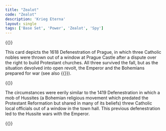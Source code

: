 ```yaml
---
title: "Zealot"
code: "Zealot"
description: 'Krieg Eterna'
layout: single
tags: ['Base Set', 'Power', 'Zealot', 'Spy']
---
```

{{<card-detail-page title="Zealot" artwork="The Defenestration by Václav Brožík (1890)" >}}
<p>
    This card depicts the 1618 Defenestration of Prague, in which three Catholic nobles were thrown out of a window at Prague Castle after a dispute over the right to build Protestant churches. All three survived the fall, but as the situation devolved into open revolt, the Emperor and the Bohemians prepared for war (see also {{<cardlink name="Winter King" code="winter-king">}}).
</p>
{{<card-detail-image file="defenestration.jpg" caption="Overthrow of councillors from the New Town Hall on July 30, 1419 by Adolf Liebscher">}}
<p>
     The circumstances were eerily similar to the 1419 Defenestration in which a mob of Hussites (a Bohemian religious movement which predated the Protestant Reformation but shared in many of its beliefs) threw Catholic local officials out of a window in the town hall. This previous defenestration led to the Hussite wars with the Emperor.
</p>
{{</card-detail-page>}}